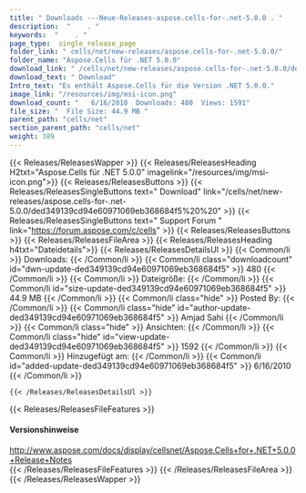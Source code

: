 ```yaml
---
title: " Downloads ---Neue-Releases-aspose.cells-for-.net-5.0.0 . "
description:  "    . " 
keywords:  "    . " 
page_type:  single_release_page
folder_link: " cells/net/new-releases/aspose.cells-for-.net-5.0.0/"
folder_name: "Aspose.Cells für .NET 5.0.0"
download_link: " /cells/net/new-releases/aspose.cells-for-.net-5.0.0/ded349139cd94e60971069eb368684f5"
download_text: " Download"
Intro_text: "Es enthält Aspose.Cells für die Version .NET 5.0.0."
image_link: "/resources/img/msi-icon.png"
download_count: "   6/16/2010  Downloads: 480  Views: 1591"
file_size: "  File Size: 44.9 MB "
parent_path: "cells/net"
section_parent_path: "cells/net"
weight: 389
---
```


{{< Releases/ReleasesWapper >}}
  {{< Releases/ReleasesHeading H2txt="Aspose.Cells für .NET 5.0.0" imagelink="/resources/img/msi-icon.png">}}
  {{< Releases/ReleasesButtons >}}
    {{< Releases/ReleasesSingleButtons text=" Download" link="/cells/net/new-releases/aspose.cells-for-.net-5.0.0/ded349139cd94e60971069eb368684f5%20%20" >}}
    {{< Releases/ReleasesSingleButtons text=" Support Forum " link="https://forum.aspose.com/c/cells" >}}
  {{< Releases/ReleasesButtons >}}
  {{< Releases/ReleasesFileArea >}}
    {{< Releases/ReleasesHeading h4txt="Dateidetails">}}
    {{< Releases/ReleasesDetailsUl >}}
            {{< Common/li >}} Downloads: {{< /Common/li >}}
      {{< Common/li class="downloadcount" id="dwn-update-ded349139cd94e60971069eb368684f5" >}} 480 {{< /Common/li >}}
      {{< Common/li >}} Dateigröße: {{< /Common/li >}}
      {{< Common/li id="size-update-ded349139cd94e60971069eb368684f5" >}} 44.9 MB {{< /Common/li >}} 
      {{< Common/li  class="hide" >}} Posted By: {{< /Common/li >}} 
      {{< Common/li class="hide" id="author-update-ded349139cd94e60971069eb368684f5" >}} Amjad Sahi {{< /Common/li >}}
      {{< Common/li class="hide" >}} Ansichten: {{< /Common/li >}}
      {{< Common/li class="hide" id="view-update-ded349139cd94e60971069eb368684f5" >}} 1592 {{< /Common/li >}}
      {{< Common/li >}} Hinzugefügt am: {{< /Common/li >}}
      {{< Common/li id="added-update-ded349139cd94e60971069eb368684f5" >}} 6/16/2010 {{< /Common/li >}} 

    {{< /Releases/ReleasesDetailsUl >}}

  {{< Releases/ReleasesFileFeatures >}}
      <h4>Versionshinweise</h4><div> <a href="http://www.aspose.com/docs/display/cellsnet/Aspose.Cells+for+.NET+5.0.0+Release+Notes">http://www.aspose.com/docs/display/cellsnet/Aspose.Cells+for+.NET+5.0.0+Release+Notes</a></div>
  {{< /Releases/ReleasesFileFeatures >}}
 {{< /Releases/ReleasesFileArea >}}
{{< /Releases/ReleasesWapper >}}



